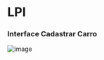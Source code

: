 # LPI

### Interface Cadastrar Carro
![image](https://user-images.githubusercontent.com/64873345/170385590-43c0a62f-b4f5-4b5d-871f-1f1f42cd2ca5.png)
